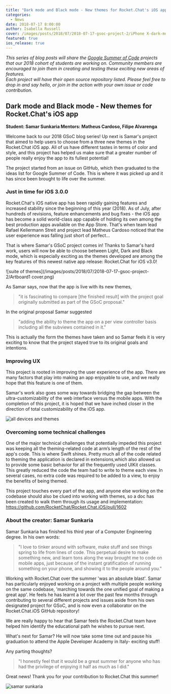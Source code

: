 ```yaml
---
title: "Dark mode and Black mode - New themes for Rocket.Chat's iOS app (GSoC 2018 project)"
categories:
  - News
date: 2018-07-17 8:00:00
author: Isabella Russell
cover: /images/posts/2018/07/2018-07-17-gsoc-project-2/iPhone X-dark-mode-cover.png
featured: true
ios_release: true
---
```


_This series of blog posts will share the [Google Summer of Code](https://rocket.chat/docs/contributing/google-summer-of-code) projects that our 2018 cohort of students are working on. Community members are encouraged to join them in creating and testing these exciting new areas of features.<br/>Each project will have their open source repository listed.  Please feel free to drop in and say hello, or join in the action with your own issue or code contribution.<br/>_

## Dark mode and Black mode - New themes for Rocket.Chat's iOS app
**Student: Samar Sunkaria    Mentors: Matheus Cardoso, Filipe Alvarenga**

Welcome back to our 2018 GSoC blog series! Up next is Samar's project that aimed to help users to choose from a three new themes in the Rocket.Chat iOS app. All of us have different tastes in terms of color and style, and this project has helped us make sure that a greater number of people really enjoy the app to its fullest potential!

The project started from an issue on GitHub, which then graduated to the ideas list for Google Summer of Code. This is where it was picked up and it has since been brought to life over the summer.

### Just in time for iOS 3.0.0

Rocket.Chat's iOS native app has been rapidly gaining features and increased stability since the beginning of this year (2018).  As of July, after hundreds of revisions, feature enhancements and bug fixes - the iOS app has become a solid world-class app capable of holding its own among the best production apps available on the App Store.  That's when team lead Rafael Kellermann Streit and project lead Matheus Cardoso noticed that the user experience was falling just short of perfect...

That is where Samar's GSoC project comes in! Thanks to Samar's hard work, users will now be able to choose between Light, Dark and Black mode, which is especially exciting as the themes developed are among the key features of this newest native app release: Rocket.Chat for iOS v3.0!

![suite of themes](/images/posts/2018/07/2018-07-17-gsoc-project-2/Artboard1 cover.png)

As Samar says, now that the app is live with its new themes,

> "it is fascinating to compare [the finished result] with the project goal originally submitted as part of the GSoC proposal."

In the original proposal Samar suggested

> "adding the ability to theme the app on a per view controller basis including all the subviews contained in it."

This is actually the form the themes have taken and so Samar feels it is very exciting to know that the project stayed true to its original goals and intentions.

### Improving UX

This project is rooted in improving the user experience of the app. There are many factors that play into making an app enjoyable to use, and we really hope that this feature is one of them.

Samar's work also goes some way towards bridging the gap between the ultra-customizability of the web interface versus the mobile apps. With the completion of this project, it is hoped that we have inched closer in the direction of total customizability of the iOS app.

![all devices and themes](/images/posts/2018/07/2018-07-17-gsoc-project-2/all-devices-and-themes.png)

### Overcoming some technical challenges

One of the major technical challenges that potentially impeded this project was keeping all the theming-related code at arm’s length of the rest of the app's code. This is where Swift shines. Pretty much all of the code related to theming the application is declared in extensions,which also allowed us to provide some basic behavior for all the frequently used UIKit classes. <br/> This greatly reduced the code the team had to write to theme each view. In several cases, no extra code was required to be added to a view, to enjoy the benefits of being themed.

This project touches every part of the app, and anyone else working on the codebase should also be clued into working with themes, so a doc has been created to walk them through its usage
and implementation: <https://github.com/RocketChat/Rocket.Chat.iOS/pull/1602>

### About the creator: Samar Sunkaria


Samar Sunkaria has finished his third year of a Computer Engineering degree. In his own words:
> "I love to tinker around with software, make stuff and see things spring to life from lines of code. This perpetual desire to make something new, and learn tons along the way brought me to code on mobile apps, just because of the instant gratification of running something on your phone, and showing it to the people around you."

Working with Rocket.Chat over the summer 'was an absolute blast'. Samar has particularly enjoyed working on a project with multiple people working on the same codebase, 'marching towards the one unified goal of making a great app'. He feels he has learnt a lot over the past few months through contributing to several different projects and issues aside from his own designated project for GSoC, and is now even a collaborator on the Rocket.Chat.iOS GitHub repository!

We are really happy to hear that Samar feels the Rocket.Chat team have helped him identify the educational path he wishes to pursue next.

What's next for Samar? He will now take some time out and pause his graduation to attend the Apple Developer Academy in Italy- exciting stuff!

Any parting thoughts?

> "I honestly feel that it would be a great summer for anyone who has had the privilege of enjoying it half as much as I did."

Great news! Thank you for your contribution to Rocket.Chat this summer!

![samar sunkaria](https://scontent-bom1-1.cdninstagram.com/vp/9678abd64209a9b3525de621d3a0c6a3/5BD38779/t51.2885-15/e35/15803605_952240744912926_8876631162315866112_n.jpg)
